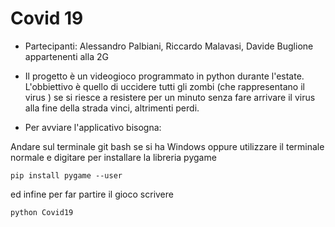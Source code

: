 
# Covid 19

- Partecipanti: Alessandro Palbiani, Riccardo Malavasi, Davide Buglione appartenenti alla 2G

- Il progetto è un videogioco programmato in python durante l'estate. L'obbiettivo è quello di uccidere tutti gli zombi (che rappresentano il virus )
se si riesce a resistere per un minuto senza fare arrivare il virus alla fine della strada vinci, altrimenti perdi.

- Per avviare l'applicativo bisogna:

Andare sul terminale git bash se si ha Windows oppure utilizzare il terminale normale e digitare per installare la libreria pygame
```
pip install pygame --user
```
ed infine per far partire il gioco scrivere
```
python Covid19
```
